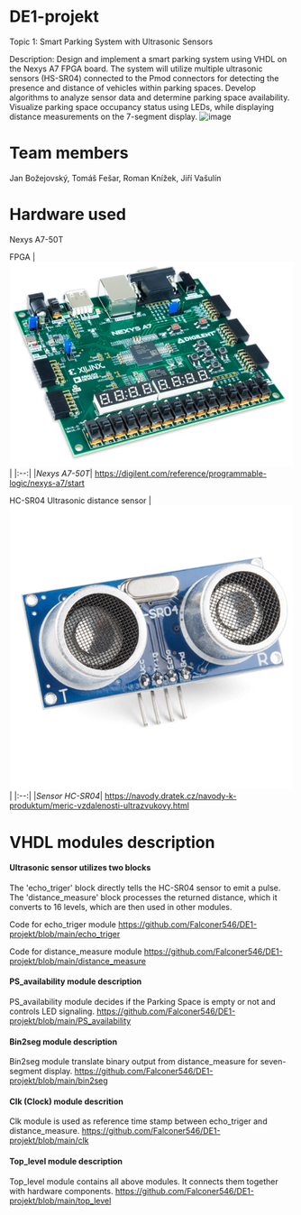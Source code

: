 # DE1-projekt

Topic 1: Smart Parking System with Ultrasonic Sensors

Description: Design and implement a smart parking system using VHDL on the Nexys A7 FPGA board. The system will utilize multiple ultrasonic sensors (HS-SR04) connected to the Pmod connectors for detecting the presence and distance of vehicles within parking spaces. Develop algorithms to analyze sensor data and determine parking space availability. Visualize parking space occupancy status using LEDs, while displaying distance measurements on the 7-segment display.
![image](https://github.com/Falconer546/DE1-projekt/assets/114109685/959aafb0-10b1-4fa5-93ed-fb0b40ed43ce)

# Team members

Jan Božejovský, Tomáš Fešar, Roman Knížek, Jiří Vašulín
# Hardware used

Nexys A7-50T

FPGA
|![FPGA](https://github.com/Falconer546/DE1-projekt/blob/main/nexys-a7-obl-600.png)|
|:--:| 
|*Nexys A7-50T*|
https://digilent.com/reference/programmable-logic/nexys-a7/start



HC-SR04
Ultrasonic distance sensor
|![sensor](https://github.com/Falconer546/DE1-projekt/blob/main/sensor.jpg)|
|:--:| 
|*Sensor HC-SR04*|
https://navody.dratek.cz/navody-k-produktum/meric-vzdalenosti-ultrazvukovy.html



# VHDL modules description

#### Ultrasonic sensor utilizes two blocks
The 'echo_triger' block directly tells the HC-SR04 sensor to emit a pulse.
The 'distance_measure' block processes the returned distance, which it converts to 16 levels, which are then used in other modules.

Code for echo_triger module
https://github.com/Falconer546/DE1-projekt/blob/main/echo_triger

Code for distance_measure module
https://github.com/Falconer546/DE1-projekt/blob/main/distance_measure

#### PS_availability module description

PS_availability module decides if the Parking Space is empty or not and controls LED signaling.
https://github.com/Falconer546/DE1-projekt/blob/main/PS_availability

#### Bin2seg module description

Bin2seg module translate binary output from distance_measure for seven-segment display.
https://github.com/Falconer546/DE1-projekt/blob/main/bin2seg

#### Clk (Clock) module descrition

Clk module is used as reference time stamp between echo_triger and distance_measure.
https://github.com/Falconer546/DE1-projekt/blob/main/clk


#### Top_level module description

Top_level module contains all above modules. It connects them together with hardware components.
https://github.com/Falconer546/DE1-projekt/blob/main/top_level





